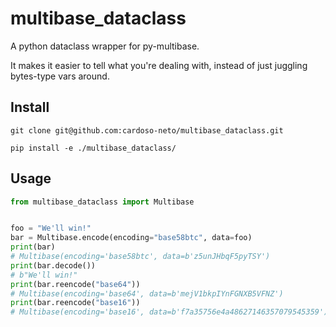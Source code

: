 # multibase_dataclass

A python dataclass wrapper for py-multibase.

It makes it easier to tell what you're dealing with, instead of just juggling bytes-type vars around.

## Install

`git clone git@github.com:cardoso-neto/multibase_dataclass.git`

`pip install -e ./multibase_dataclass/`

## Usage

```python
from multibase_dataclass import Multibase


foo = "We'll win!"
bar = Multibase.encode(encoding="base58btc", data=foo)
print(bar)
# Multibase(encoding='base58btc', data=b'z5unJHbqF5pyTSY')
print(bar.decode())
# b"We'll win!"
print(bar.reencode("base64"))
# Multibase(encoding='base64', data=b'mejV1bkpIYnFGNXB5VFNZ')
print(bar.reencode("base16"))
# Multibase(encoding='base16', data=b'f7a35756e4a48627146357079545359')
```